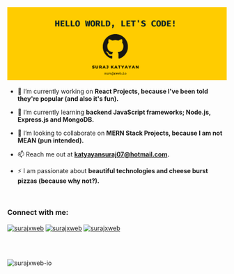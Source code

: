 <img src="https://github.com/surajxweb-io/images/blob/master/Hello%20World%2C%20Let's%20Code!.png">



- 🔭 I’m currently working on **React Projects, because I've been told they're popular (and also it's fun).**

- 🌱 I’m currently learning **backend JavaScript frameworks; Node.js, Express.js and MongoDB.**

- 👯 I’m looking to collaborate on **MERN Stack Projects, because I am not MEAN (pun intended).**

- 📫 Reach me out at **katyayansuraj07@hotmail.com.**

- ⚡ I am passionate about **beautiful technologies and cheese burst pizzas (because why not?).**
<br>
<h3 color="red" align="left">Connect with me:</h3>
<p align="left">
<a href="https://twitter.com/surajxweb" target="blank"><img align="center" src="https://raw.githubusercontent.com/rahuldkjain/github-profile-readme-generator/master/src/images/icons/Social/twitter.svg" alt="surajxweb" height="30" width="40" /></a>
<a href="https://linkedin.com/in/surajxweb" target="blank"><img align="center" src="https://raw.githubusercontent.com/rahuldkjain/github-profile-readme-generator/master/src/images/icons/Social/linked-in-alt.svg" alt="surajxweb" height="30" width="40" /></a>
<a href="https://instagram.com/surajxweb" target="blank"><img align="center" src="https://raw.githubusercontent.com/rahuldkjain/github-profile-readme-generator/master/src/images/icons/Social/instagram.svg" alt="surajxweb" height="30" width="40" /></a>
</p>
<br>



<br>
<p><img align="center" src="https://github-readme-stats.vercel.app/api/top-langs?username=surajxweb-io&show_icons=true&locale=en&layout=compact" alt="surajxweb-io" /></p>



<!---
surajxweb-io/surajxweb-io is a ✨ special ✨ repository because its `README.md` (this file) appears on your GitHub profile.
You can click the Preview link to take a look at your changes.
--->
